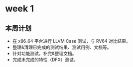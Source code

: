 # week 1

## 本周计划

- 在 x86_64 平台进行 LLVM Case 测试，与 RV64 对比结果。
- 整理&清理已完成的测试结果、测试用例、文档等。
- 针对功能测试，补完&整理文档。
- 完成未完成的特性（DFX）测试。